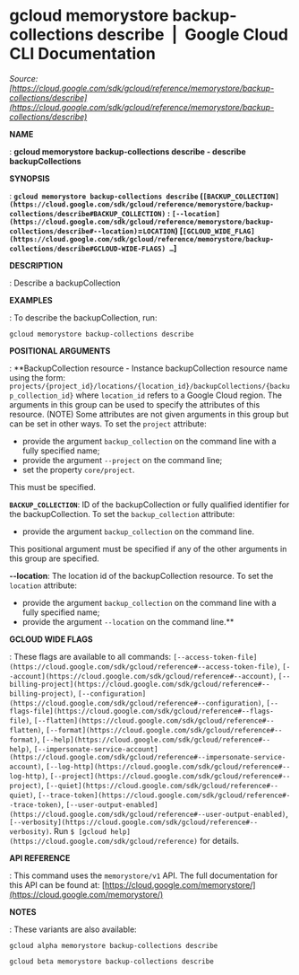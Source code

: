 # gcloud memorystore backup-collections describe  |  Google Cloud CLI Documentation

*Source: [https://cloud.google.com/sdk/gcloud/reference/memorystore/backup-collections/describe](https://cloud.google.com/sdk/gcloud/reference/memorystore/backup-collections/describe)*

**NAME**

: **gcloud memorystore backup-collections describe - describe backupCollections**

**SYNOPSIS**

: **`gcloud memorystore backup-collections describe` (`[BACKUP_COLLECTION](https://cloud.google.com/sdk/gcloud/reference/memorystore/backup-collections/describe#BACKUP_COLLECTION)` : `[--location](https://cloud.google.com/sdk/gcloud/reference/memorystore/backup-collections/describe#--location)`=`LOCATION`) [`[GCLOUD_WIDE_FLAG](https://cloud.google.com/sdk/gcloud/reference/memorystore/backup-collections/describe#GCLOUD-WIDE-FLAGS) …`]**

**DESCRIPTION**

: Describe a backupCollection

**EXAMPLES**

: To describe the backupCollection, run:

```
gcloud memorystore backup-collections describe
```

**POSITIONAL ARGUMENTS**

: **BackupCollection resource - Instance backupCollection resource name using the
form:
`projects/{project_id}/locations/{location_id}/backupCollections/{backup_collection_id}`
where `location_id` refers to a Google Cloud region. The arguments in
this group can be used to specify the attributes of this resource. (NOTE) Some
attributes are not given arguments in this group but can be set in other ways.
To set the `project` attribute:

- provide the argument `backup_collection` on the command line with a
fully specified name;
- provide the argument `--project` on the command line;
- set the property `core/project`.

This must be specified.

**`BACKUP_COLLECTION`**:
ID of the backupCollection or fully qualified identifier for the
backupCollection.
To set the `backup_collection` attribute:

- provide the argument `backup_collection` on the command line.

This positional argument must be specified if any of the other arguments in this
group are specified.

**--location**:
The location id of the backupCollection resource.
To set the `location` attribute:

- provide the argument `backup_collection` on the command line with a
fully specified name;
- provide the argument `--location` on the command line.**

**GCLOUD WIDE FLAGS**

: These flags are available to all commands: `[--access-token-file](https://cloud.google.com/sdk/gcloud/reference#--access-token-file)`,
`[--account](https://cloud.google.com/sdk/gcloud/reference#--account)`, `[--billing-project](https://cloud.google.com/sdk/gcloud/reference#--billing-project)`,
`[--configuration](https://cloud.google.com/sdk/gcloud/reference#--configuration)`,
`[--flags-file](https://cloud.google.com/sdk/gcloud/reference#--flags-file)`,
`[--flatten](https://cloud.google.com/sdk/gcloud/reference#--flatten)`, `[--format](https://cloud.google.com/sdk/gcloud/reference#--format)`, `[--help](https://cloud.google.com/sdk/gcloud/reference#--help)`, `[--impersonate-service-account](https://cloud.google.com/sdk/gcloud/reference#--impersonate-service-account)`,
`[--log-http](https://cloud.google.com/sdk/gcloud/reference#--log-http)`,
`[--project](https://cloud.google.com/sdk/gcloud/reference#--project)`, `[--quiet](https://cloud.google.com/sdk/gcloud/reference#--quiet)`, `[--trace-token](https://cloud.google.com/sdk/gcloud/reference#--trace-token)`, `[--user-output-enabled](https://cloud.google.com/sdk/gcloud/reference#--user-output-enabled)`,
`[--verbosity](https://cloud.google.com/sdk/gcloud/reference#--verbosity)`.
Run `$ [gcloud help](https://cloud.google.com/sdk/gcloud/reference)` for details.

**API REFERENCE**

: This command uses the `memorystore/v1` API. The full documentation
for this API can be found at: [https://cloud.google.com/memorystore/](https://cloud.google.com/memorystore/)

**NOTES**

: These variants are also available:

```
gcloud alpha memorystore backup-collections describe
```

```
gcloud beta memorystore backup-collections describe
```